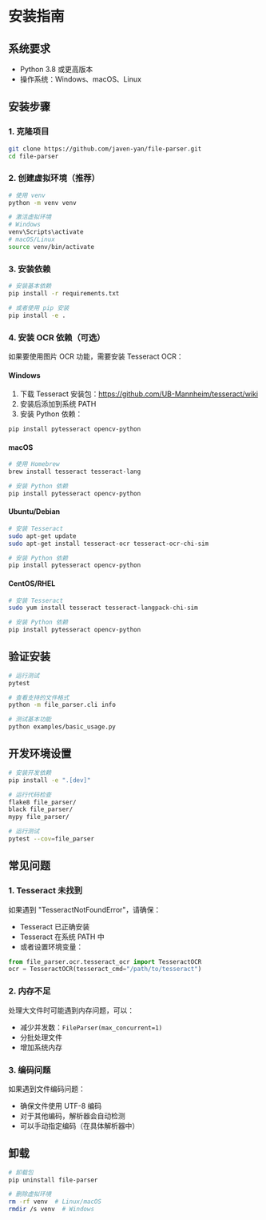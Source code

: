 # 安装指南

## 系统要求

- Python 3.8 或更高版本
- 操作系统：Windows、macOS、Linux

## 安装步骤

### 1. 克隆项目

```bash
git clone https://github.com/javen-yan/file-parser.git
cd file-parser
```

### 2. 创建虚拟环境（推荐）

```bash
# 使用 venv
python -m venv venv

# 激活虚拟环境
# Windows
venv\Scripts\activate
# macOS/Linux
source venv/bin/activate
```

### 3. 安装依赖

```bash
# 安装基本依赖
pip install -r requirements.txt

# 或者使用 pip 安装
pip install -e .
```

### 4. 安装 OCR 依赖（可选）

如果要使用图片 OCR 功能，需要安装 Tesseract OCR：

#### Windows
1. 下载 Tesseract 安装包：https://github.com/UB-Mannheim/tesseract/wiki
2. 安装后添加到系统 PATH
3. 安装 Python 依赖：
```bash
pip install pytesseract opencv-python
```

#### macOS
```bash
# 使用 Homebrew
brew install tesseract tesseract-lang

# 安装 Python 依赖
pip install pytesseract opencv-python
```

#### Ubuntu/Debian
```bash
# 安装 Tesseract
sudo apt-get update
sudo apt-get install tesseract-ocr tesseract-ocr-chi-sim

# 安装 Python 依赖
pip install pytesseract opencv-python
```

#### CentOS/RHEL
```bash
# 安装 Tesseract
sudo yum install tesseract tesseract-langpack-chi-sim

# 安装 Python 依赖
pip install pytesseract opencv-python
```

## 验证安装

```bash
# 运行测试
pytest

# 查看支持的文件格式
python -m file_parser.cli info

# 测试基本功能
python examples/basic_usage.py
```

## 开发环境设置

```bash
# 安装开发依赖
pip install -e ".[dev]"

# 运行代码检查
flake8 file_parser/
black file_parser/
mypy file_parser/

# 运行测试
pytest --cov=file_parser
```

## 常见问题

### 1. Tesseract 未找到

如果遇到 "TesseractNotFoundError"，请确保：
- Tesseract 已正确安装
- Tesseract 在系统 PATH 中
- 或者设置环境变量：
```python
from file_parser.ocr.tesseract_ocr import TesseractOCR
ocr = TesseractOCR(tesseract_cmd="/path/to/tesseract")
```

### 2. 内存不足

处理大文件时可能遇到内存问题，可以：
- 减少并发数：`FileParser(max_concurrent=1)`
- 分批处理文件
- 增加系统内存

### 3. 编码问题

如果遇到文件编码问题：
- 确保文件使用 UTF-8 编码
- 对于其他编码，解析器会自动检测
- 可以手动指定编码（在具体解析器中）

## 卸载

```bash
# 卸载包
pip uninstall file-parser

# 删除虚拟环境
rm -rf venv  # Linux/macOS
rmdir /s venv  # Windows
```
